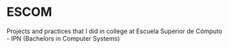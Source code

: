 # ESCOM
Projects and practices that I did in college at Escuela Superior de Cómputo - IPN (Bachelors in Computer Systems)
